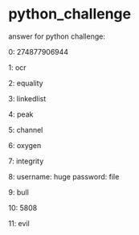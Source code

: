 # python_challenge

answer for python challenge:

0:  274877906944

1:  ocr

2:  equality

3:  linkedlist

4:  peak

5:  channel

6:  oxygen

7:  integrity

8:  username: huge
    password: file
   
9:  bull

10: 5808

11: evil